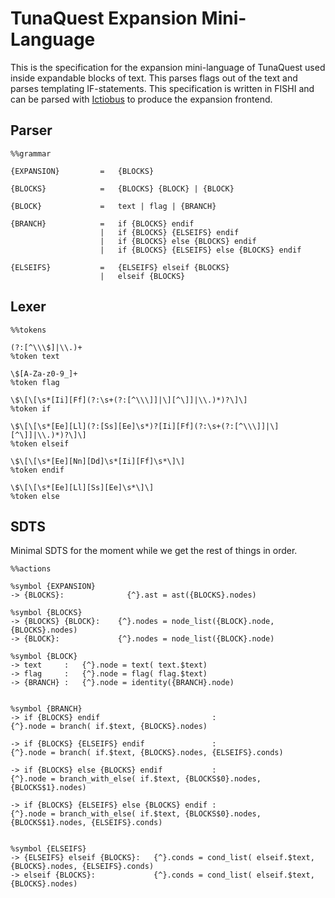 # TunaQuest Expansion Mini-Language

This is the specification for the expansion mini-language of TunaQuest used
inside expandable blocks of text. This parses flags out of the text and parses
templating IF-statements. This specification is written in FISHI and can be
parsed with [Ictiobus](github.com/dekarrin/ictiobus) to produce the expansion
frontend.

## Parser

```fishi
%%grammar

{EXPANSION}         =   {BLOCKS}

{BLOCKS}            =   {BLOCKS} {BLOCK} | {BLOCK}

{BLOCK}             =   text | flag | {BRANCH}

{BRANCH}            =   if {BLOCKS} endif
                    |   if {BLOCKS} {ELSEIFS} endif
                    |   if {BLOCKS} else {BLOCKS} endif
                    |   if {BLOCKS} {ELSEIFS} else {BLOCKS} endif

{ELSEIFS}           =   {ELSEIFS} elseif {BLOCKS}
                    |   elseif {BLOCKS}
```

## Lexer

```fishi
%%tokens

(?:[^\\\$]|\\.)+
%token text

\$[A-Za-z0-9_]+
%token flag

\$\[\[\s*[Ii][Ff](?:\s+(?:[^\\\]]|\][^\]]|\\.)*)?\]\]
%token if

\$\[\[\s*[Ee][Ll](?:[Ss][Ee]\s*)?[Ii][Ff](?:\s+(?:[^\\\]]|\][^\]]|\\.)*)?\]\]
%token elseif

\$\[\[\s*[Ee][Nn][Dd]\s*[Ii][Ff]\s*\]\]
%token endif

\$\[\[\s*[Ee][Ll][Ss][Ee]\s*\]\]
%token else
```

## SDTS

Minimal SDTS for the moment while we get the rest of things in order.

```fishi
%%actions

%symbol {EXPANSION}
-> {BLOCKS}:              {^}.ast = ast({BLOCKS}.nodes)

%symbol {BLOCKS}
-> {BLOCKS} {BLOCK}:    {^}.nodes = node_list({BLOCK}.node, {BLOCKS}.nodes)
-> {BLOCK}:             {^}.nodes = node_list({BLOCK}.node)

%symbol {BLOCK}
-> text     :   {^}.node = text( text.$text)
-> flag     :   {^}.node = flag( flag.$text)
-> {BRANCH} :   {^}.node = identity({BRANCH}.node)


%symbol {BRANCH}
-> if {BLOCKS} endif                         :
{^}.node = branch( if.$text, {BLOCKS}.nodes)

-> if {BLOCKS} {ELSEIFS} endif               :
{^}.node = branch( if.$text, {BLOCKS}.nodes, {ELSEIFS}.conds)

-> if {BLOCKS} else {BLOCKS} endif           :
{^}.node = branch_with_else( if.$text, {BLOCKS$0}.nodes, {BLOCKS$1}.nodes)

-> if {BLOCKS} {ELSEIFS} else {BLOCKS} endif :
{^}.node = branch_with_else( if.$text, {BLOCKS$0}.nodes, {BLOCKS$1}.nodes, {ELSEIFS}.conds)


%symbol {ELSEIFS}
-> {ELSEIFS} elseif {BLOCKS}:   {^}.conds = cond_list( elseif.$text, {BLOCKS}.nodes, {ELSEIFS}.conds)
-> elseif {BLOCKS}:             {^}.conds = cond_list( elseif.$text, {BLOCKS}.nodes)

```
